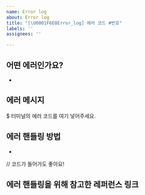 ```yaml
---
name: Error log
about: Error log
title: "[\U0001F6E0Error_log] 에러 코드 #번호"
labels: ''
assignees: ''

---
```


## 어떤 에러인가요?
-

## 에러 메시지
$ 터미널의 에러 코드를 여기 넣어주세요.

## 에러 핸들링 방법
-

// 코드가 들어가도 좋아요!

## 에러 핸들링을 위해 참고한 레퍼런스 링크

